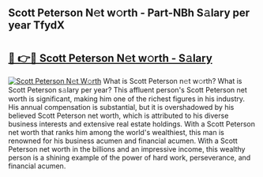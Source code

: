 ## Scott Peterson N𝚎t w𝚘rth - Part-NBh S𝚊lary per year TfydX

# <h2><a href="http://gc48on.nevu.top/?p=Scott+Peterson">🔗 👉🔴 Scott Peterson N𝚎t w𝚘rth - S𝚊lary</a></h2>

[![Scott Peterson N𝚎t W𝚘rth](https://i.imgur.com/Oavwk0R.jpeg)](http://gc48on.nevu.top/?p=Scott+Peterson)
What is Scott Peterson n𝚎t w𝚘rth? What is Scott Peterson s𝚊lary per year?
This affluent person's Scott Peterson net worth is significant, making him one of the richest figures in his industry. His annual compensation is substantial, but it is overshadowed by his believed Scott Peterson net worth, which is attributed to his diverse business interests and extensive real estate holdings. With a Scott Peterson net worth that ranks him among the world's wealthiest, this man is renowned for his business acumen and financial acumen. With a Scott Peterson net worth in the billions and an impressive income, this wealthy person is a shining example of the power of hard work, perseverance, and financial acumen.
